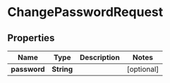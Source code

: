 

# ChangePasswordRequest

## Properties

Name | Type | Description | Notes
------------ | ------------- | ------------- | -------------
**password** | **String** |  |  [optional]



